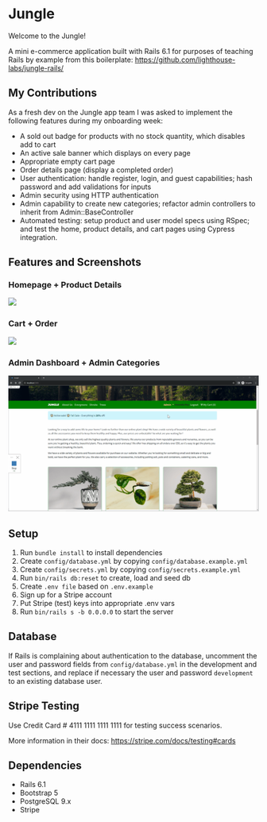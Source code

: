 # Jungle

Welcome to the Jungle!

A mini e-commerce application built with Rails 6.1 for purposes of teaching Rails by example from this boilerplate: https://github.com/lighthouse-labs/jungle-rails/

## My Contributions
As a fresh dev on the Jungle app team I was asked to implement the following features during my onboarding week:
- A sold out badge for products with no stock quantity, which disables add to cart
- An active sale banner which displays on every page
- Appropriate empty cart page
- Order details page (display a completed order)
- User authentication: handle register, login, and guest capabilities; hash password and add validations for inputs
- Admin security using HTTP authentication
- Admin capability to create new categories; refactor admin controllers to inherit from Admin::BaseController
- Automated testing: setup product and user model specs using RSpec; and test the home, product details, and cart pages using Cypress integration.

## Features and Screenshots
### Homepage + Product Details
<img src="https://github.com/amandadr/jungle/blob/master/docs/homepage-product.gif?raw=true" width="750" height="auto"/>

### Cart + Order 
<img src="https://github.com/amandadr/jungle/blob/master/docs/cart-order.gif?raw=true" width="750" height="auto"/>

### Admin Dashboard + Admin Categories
<img src="https://github.com/amandadr/jungle/blob/master/docs/admin-categories.gif?raw=true" width="750" height="auto"/>

## Setup

1. Run `bundle install` to install dependencies
2. Create `config/database.yml` by copying `config/database.example.yml`
3. Create `config/secrets.yml` by copying `config/secrets.example.yml`
4. Run `bin/rails db:reset` to create, load and seed db
5. Create `.env file` based on `.env.example`
6. Sign up for a Stripe account
7. Put Stripe (test) keys into appropriate .env vars
8. Run `bin/rails s -b 0.0.0.0` to start the server

## Database

If Rails is complaining about authentication to the database, uncomment the user and password fields from `config/database.yml` in the development and test sections, and replace if necessary the user and password `development` to an existing database user.

## Stripe Testing

Use Credit Card # 4111 1111 1111 1111 for testing success scenarios.

More information in their docs: <https://stripe.com/docs/testing#cards>

## Dependencies

- Rails 6.1
- Bootstrap 5
- PostgreSQL 9.x
- Stripe
